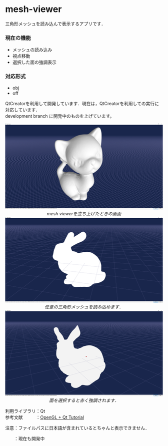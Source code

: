 # mesh-viewer
三角形メッシュを読み込んで表示するアプリです．

### 現在の機能
- メッシュの読み込み
- 視点移動
- 選択した面の強調表示

### 対応形式
- obj
- off

QtCreatorを利用して開発しています．現在は，QtCreatorを利用しての実行に対応しています．  
development branch に開発中のものを上げています。

<p align="center">
  <img src="image/LambertNew.PNG" width="800">
  <br>
  <em>mesh viewerを立ち上げたときの画面</em>
  <br>
  <img src="image/meshViewer2.png" width="800">
  <br>
  <em>任意の三角形メッシュを読み込めます．</em>
  <br>
  <img src="image/meshViewer.png" width="800">
  <br>
  <em>面を選択すると赤く強調されます．</em>
</p>

利用ライブラリ：Qt  
参考文献　　　：[OpenGL + Qt Tutorial](https://github.com/ghorwin/OpenGLWithQt-Tutorial)

<p>注意：ファイルパスに日本語が含まれているとちゃんと表示できません．</p>
　　：現在も開発中

